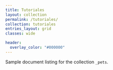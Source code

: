 ```yaml
---
title: Tutoriales
layout: collection
permalink: /tutoriales/
collection: tutoriales
entries_layout: grid
classes: wide

header:
  overlay_color: "#000000"
---
```


Sample document listing for the collection `_pets`.